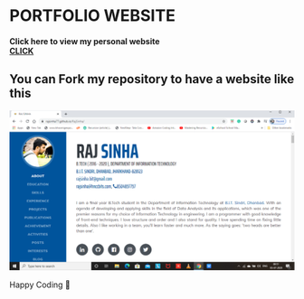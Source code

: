 # PORTFOLIO WEBSITE
<h4> Click here to view my personal website 
<br> <a href ="https://rajsinha77.github.io/RajSinha/ " > CLICK <a>
</h4>
<h2>You can Fork my repository to have a website like this </h2>
  
<!DOCTYPE html>
<html>
<body>

<a href = "https://rajsinha77.github.io/RajSinha/ " >  <img src="Screenshot (82).png" alt="PORTFOLIO"> </a>

</body>
</html>
Happy Coding &#x1F499; 




